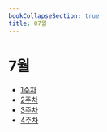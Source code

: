 ```yaml
---
bookCollapseSection: true
title: 07월
---
```

# 7월

- [1주차](Coding%20Test/2023/23.07/1주차)
- [2주차](Coding%20Test/2023/23.07/2주차)
- [3주차](Coding%20Test/2023/23.07/3주차)
- [4주차](Coding%20Test/2023/23.07/4주차)